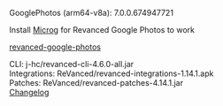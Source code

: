 GooglePhotos (arm64-v8a): 7.0.0.674947721  

Install [Microg](https://github.com/ReVanced/GmsCore/releases) for Revanced Google Photos to work  

[revanced-google-photos](https://github.com/Unofficial-Life/revanced-gphotos-build)
  
CLI: j-hc/revanced-cli-4.6.0-all.jar  
Integrations: ReVanced/revanced-integrations-1.14.1.apk  
Patches: ReVanced/revanced-patches-4.14.1.jar  
[Changelog](https://github.com/ReVanced/revanced-patches/releases/tag/v4.14.1)  
